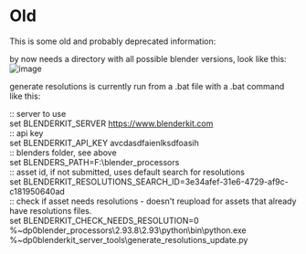 # Old
This is some old and probably deprecated information:

by now needs a directory with all possible blender versions, look like this:
![image](https://user-images.githubusercontent.com/6907354/203579508-952ba12e-6a83-49dd-bca2-b3d33dd1ad36.png)

generate resolutions is currently run from a .bat file with a .bat command like this:

:: server to use  
set BLENDERKIT_SERVER https://www.blenderkit.com  
:: api key  
set BLENDERKIT_API_KEY avcdasdfaienlksdfoasih  
:: blenders folder, see above  
set BLENDERS_PATH=F:\blender_processors  
:: asset id, if not submitted, uses default search for resolutions  
set BLENDERKIT_RESOLUTIONS_SEARCH_ID=3e34afef-31e6-4729-af9c-c181950640ad  
:: check if asset needs resolutions - doesn't reupload for assets that already have resolutions files.  
set BLENDERKIT_CHECK_NEEDS_RESOLUTION=0  
%~dp0blender_processors\2.93.8\2.93\python\bin\python.exe %~dp0blenderkit_server_tools\generate_resolutions_update.py
